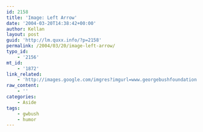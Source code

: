```yaml
---
id: 2158
title: 'Image: Left Arrow'
date: '2004-03-20T14:38:42+00:00'
author: Kellan
layout: post
guid: 'http://lm.quxx.info/?p=2158'
permalink: /2004/03/20/image-left-arrow/
typo_id:
    - '2156'
mt_id:
    - '1872'
link_related:
    - 'http://images.google.com/imgres?imgurl=www.georgebushfoundation.org/bush/images/left-arrow.gif&imgrefurl=http://www.georgebushfoundation.org/bush/asp/News/QuarterlyFlyers.asp&h=18&w=46&sz=1&tbnid=eMqKKYRITw4J:&tbnh=18&tbnw=46&prev=/images%3Fq%3Dleft%2Barr'
raw_content:
    - ''
categories:
    - Aside
tags:
    - gwbush
    - humor
---
```


